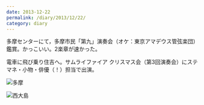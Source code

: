 ```yaml
---
date: 2013-12-22
permalink: /diary/2013/12/22/
category: diary
---
```


多摩センターにて，多摩市民「第九」演奏会（オケ：東京アマデウス管弦楽団）鑑賞。かっこいい。2楽章が速かった。

電車に飛び乗り住吉へ。サムライファイア クリスマス会（第3回演奏会）にステマネ・小物・俳優（！）担当で出演。

![多摩](http://instagram.com/p/iNlWejyLlw/media?size=l "多摩")

![西大島](http://instagram.com/p/iOdhgJSLm7/media?size=l "西大島")